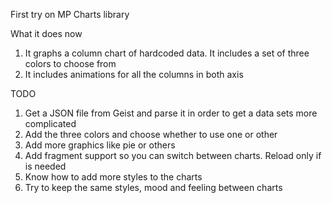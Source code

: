 First try on MP Charts library

What it does now
1. It graphs a column chart of hardcoded data. It includes a set of three colors to choose from
2. It includes animations for all the columns in both axis

TODO
1. Get a JSON file from Geist and parse it in order to get a data sets more complicated 
2. Add the three colors and choose whether to use one or other
3. Add more graphics like pie or others
4. Add fragment support so you can switch between charts. Reload only if is needed
5. Know how to add more styles to the charts
6. Try to keep the same styles, mood and feeling between charts
